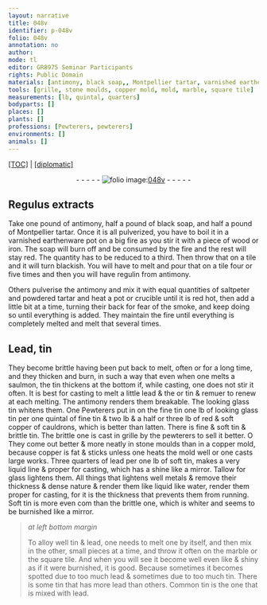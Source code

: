 ```yaml
---
layout: narrative
title: 048v
identifier: p-048v
folio: 048v
annotation: no
author:
mode: tl
editor: GR8975 Seminar Participants
rights: Public Domain
materials: [antimony, black soap,, Montpellier tartar, varnished earthenware pot, fire, piece of wood or iron, soap, tile, regulin from antimony, saltpeter, tartar, pot, crucible, Lead, tin, lead, looking glass tin, fine tin, red & soft copper of cauldrons, latten., fine & soft tin, brittle tin, stone, copper, soft tin, Tallow for glass, metals, water, Soft tin, brittle one, marble, square tile, Common tin]
tools: [grille, stone moulds, copper mold, mold, marble, square tile]
measurements: [lb, quintal, quarters]
bodyparts: []
places: []
plants: []
professions: [Pewterers, pewterers]
environments: []
animals: []
---
```


<p><a href="{{ site.baseurl }}/translation/">[TOC]</a> | <a href="{{ site.baseurl }}/texts/p-048v_tc/">[diplomatic]</a></p><div class="folio" align="center">- - - - - <a href="http://gallica.bnf.fr/ark:/12148/btv1b10500001g/f102.image" target="_blank"><img src="https://cu-mkp.github.io/2017-workshop-edition/assets/photo-icon.png" alt="folio image: " style="display:inline-block; margin-bottom:-3px;"/>048v</a> - - - - - </div>  
  

## Regulus extracts

 
Take one pound of <span class="m">antimony</span>, half a pound of <span class="m">black soap,</span> and half a pound of <span class="m">Montpellier tartar</span>. Once it is all pulverized, you have to boil it in a <span class="m">varnished earthenware pot</span> on a big <span class="m">fire</span> as you stir it with a <span class="m">piece of wood or iron</span>. The <span class="m">soap</span> will burn off and be consumed by the <span class="m">fire</span> and the rest will stay red. The quantity has to be reduced to a third. Then throw that on a <span class="m">tile</span> and it will turn blackish. You will have to melt and pour that on a <span class="m">tile</span> four or five times and then you will have <span class="m">regulin from antimony</span>.
 
Others pulverise the <span class="m">antimony</span> and mix it with equal quantities of <span class="m">saltpeter</span> and powdered <span class="m">tartar</span> and heat a <span class="m">pot</span> or <span class="m">crucible</span> until it is red hot, then add a little bit at a time, turning their back for fear of the smoke, and keep doing so until everything is added. They maintain the <span class="m">fire</span> until everything is completely melted and melt that several times.
 
 
  

## <span class="m">Lead</span>, <span class="m">tin</span>

 
They become brittle having been put back to melt, often or for a long time, and they thicken and burn, in such a way that even when one melts a saulmon, the <span class="m">tin</span> thickens at the bottom if, while casting, one does not stir it often. It is best for casting to melt a little <span class="m">lead</span> <span class="del">& the</span> or <span class="m">tin</span> & <span class="del">remuer</span> to renew at each melting. The <span class="m">antimony</span> renders them breakable. The <span class="m">looking glass tin</span> whitens them. <span class="del">One</span> <span class="pro">Pewterers</span> put in <span class="del">on the <span class="m">fine tin</span></span> one <span class="ms">lb</span> of <span class="m">looking glass tin</span> per one <span class="ms">quintal</span> of <span class="m">fine tin</span> & two <span class="ms">lb</span> & a half or three <span class="ms">lb</span> of <span class="m">red & soft copper of cauldrons</span>, which is better than <span class="m">latten.</span> There is <span class="m">fine & soft tin</span> & <span class="m">brittle tin</span>. The brittle one is cast in <span class="tl">grille</span> by the <span class="pro">pewterers</span> to sell it better. <span class="del">O</span> They come out better & more neatly in <span class="tl"><span class="m">stone</span> moulds</span> than in a <span class="tl"><span class="m">copper</span> mold</span>, because <span class="m">copper</span> is fat & sticks unless one heats the <span class="tl">mold</span> well or one casts large works. Three <span class="ms">quarters</span> of <span class="m">lead</span> per one <span class="ms">lb</span> of <span class="m">soft tin</span>, makes a very liquid line & proper for casting, which has a shine like a mirror. <span class="m">Tallow for glass</span> lightens them. All things that lightens well <span class="m">metals</span> & remove their thickness & dense nature & render them <span class="del">like</span> liquid like <span class="m">water</span>, render them proper for casting, for it is the thickness that prevents them from running. <span class="m">Soft tin</span> is more even <span class="del">com</span> than the <span class="m">brittle one</span>, which is whiter and seems to be burnished like a mirror.
 
> *at left bottom margin*
> 
> 
>   To alloy well <span class="m">tin</span> & <span class="m">lead</span>, one needs to melt one by itself, and then mix in the other, small pieces at a time, and throw it often on the <span class="tl"><span class="m">marble</span></span> or the <span class="tl"><span class="m">square tile</span></span>. And when you will see it become well even <span class="del">like</span> & shiny as if it were burnished, it is good. Because sometimes it becomes spotted due to too much <span class="m">lead</span> & sometimes due to too much <span class="m">tin</span>. There is some <span class="m">tin</span> that has more <span class="m">lead</span> than others. <span class="m">Common tin</span> is the one that is mixed with <span class="m">lead</span>.
 
